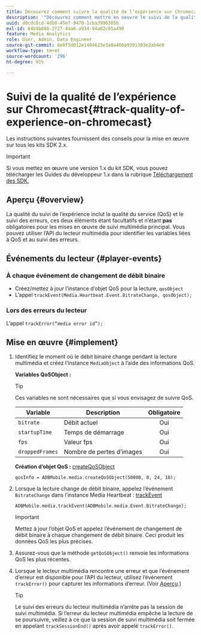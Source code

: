 ```yaml
---
title: Découvrez comment suivre la qualité de l’expérience sur Chromecast
description: '"Découvrez comment mettre en oeuvre le suivi de la qualité de l’expérience (QoE, QoS) à l’aide du SDK Media sur Chromecast."'
uuid: d0cdc8cd-4db0-45ef-9470-1cba3996305b
exl-id: 04b9b888-2727-4aa6-a934-94a02c85a490
feature: Media Analytics
role: User, Admin, Data Engineer
source-git-commit: 8e0f5d012e1404623e3a0a460a9391303e2ab4e0
workflow-type: tm+mt
source-wordcount: '296'
ht-degree: 91%

---
```


# Suivi de la qualité de l’expérience sur Chromecast{#track-quality-of-experience-on-chromecast}

Les instructions suivantes fournissent des conseils pour la mise en œuvre sur tous les kits SDK 2.x.

>[!IMPORTANT]
>
>Si vous mettez en œuvre une version 1.x du kit SDK, vous pouvez télécharger les Guides du développeur 1.x dans la rubrique [Téléchargement des SDK.](/help/sdk-implement/download-sdks.md)

## Aperçu {#overview}

La qualité du suivi de l’expérience inclut la qualité du service (QoS) et le suivi des erreurs, ces deux éléments étant facultatifs et n’étant **pas** obligatoires pour les mises en œuvre de suivi multimédia principal. Vous pouvez utiliser l’API du lecteur multimédia pour identifier les variables liées à QoS et au suivi des erreurs.

## Événements du lecteur {#player-events}

### À chaque événement de changement de débit binaire

* Créez/mettez à jour l’instance d’objet QoS pour la lecture, `qosObject`
* L’appel `trackEvent(Media.Heartbeat.Event.BitrateChange, qosObject);`

### Lors des erreurs du lecteur

L’appel `trackError(“media error id”);`

## Mise en œuvre {#implement}

1. Identifiez le moment où le débit binaire change pendant la lecture multimédia et créez l’instance `MediaObject` à l’aide des informations QoS.

   **Variables QoSObject :**

   >[!TIP]
   >
   >Ces variables ne sont nécessaires que si vous envisagez de suivre QoS.

   | Variable | Description | Obligatoire |
   | --- | --- | :---: |
   | `bitrate` | Débit actuel | Oui |
   | `startupTime` | Temps de démarrage | Oui |
   | `fps` | Valeur fps | Oui |
   | `droppedFrames` | Nombre de pertes d’images | Oui |

   **Création d’objet QoS :** [createQoSObject](https://adobe-marketing-cloud.github.io/media-sdks/reference/chromecast/ADBMobile.media.html#.createQoSObject)

   ```
   qosInfo = ADBMobile.media.createQoSObject(50000, 0, 24, 10);
   ```

1. Lorsque la lecture change de débit binaire, appelez l’événement `BitrateChange` dans l’instance Media Heartbeat : [trackEvent](https://adobe-marketing-cloud.github.io/media-sdks/reference/chromecast/ADBMobile.media.html#.trackEvent)

   ```
   ADBMobile.media.trackEvent(ADBMobile.media.Event.BitrateChange);
   ```

   >[!IMPORTANT]
   >
   >Mettez à jour l’objet QoS et appelez l’événement de changement de débit binaire à chaque changement de débit binaire. Ceci produit les données QoS les plus précises.

1. Assurez-vous que la méthode `getQoSObject()` renvoie les informations QoS les plus récentes.
1. Lorsque le lecteur multimédia rencontre une erreur et que l’événement d’erreur est disponible pour l’API du lecteur, utilisez l’événement `trackError()` pour capturer les informations d’erreur. (Voir [Aperçu](/help/sdk-implement/track-errors/track-errors-overview.md).)

   >[!TIP]
   >
   >Le suivi des erreurs du lecteur multimédia n’arrête pas la session de suivi multimédia. Si l’erreur du lecteur multimédia empêche la lecture de se poursuivre, veillez à ce que la session de suivi multimédia soit fermée en appelant `trackSessionEnd()` après avoir appelé `trackError()`.

